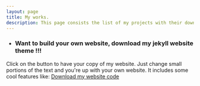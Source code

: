 ```yaml
---
layout: page
title: My works.
description: This page consists the list of my projects with their download links.
---
```

- ### Want to build your own website, download my jekyll website theme !!!
Click on the button to have your copy of my website. Just change small portions of the text and you're up with your own website. It includes some cool features like:
<a class="btn btn-success" href="https://github.com/tyagi-iiitv/Website-public-sampe/archive/master.zip">Download my website code</a>
